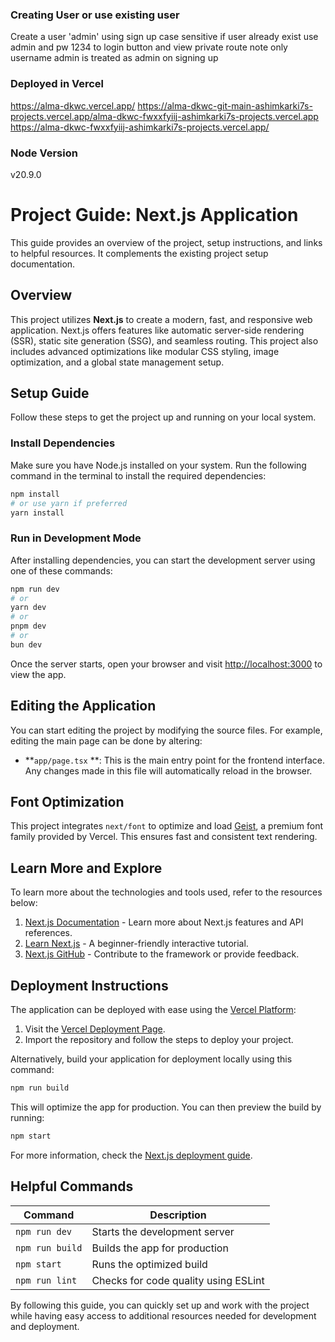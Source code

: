 ### Creating User or use existing user
Create a user 'admin' using sign up case sensitive if user already exist use admin and pw 1234 to login 
button and view private route 
note only username admin is treated as admin on signing up
### Deployed in Vercel
https://alma-dkwc.vercel.app/
https://alma-dkwc-git-main-ashimkarki7s-projects.vercel.app/alma-dkwc-fwxxfyiij-ashimkarki7s-projects.vercel.app
https://alma-dkwc-fwxxfyiij-ashimkarki7s-projects.vercel.app/
### Node Version
v20.9.0

# Project Guide: Next.js Application
This guide provides an overview of the project, setup instructions, and links to helpful resources. It complements the existing project setup documentation.
## Overview
This project utilizes **Next.js** to create a modern, fast, and responsive web application. Next.js offers features like automatic server-side rendering (SSR), static site generation (SSG), and seamless routing. This project also includes advanced optimizations like modular CSS styling, image optimization, and a global state management setup.
## Setup Guide
Follow these steps to get the project up and running on your local system.
### Install Dependencies
Make sure you have Node.js installed on your system. Run the following command in the terminal to install the required dependencies:
``` bash
npm install
# or use yarn if preferred
yarn install
```
### Run in Development Mode
After installing dependencies, you can start the development server using one of these commands:
``` bash
npm run dev
# or
yarn dev
# or
pnpm dev
# or
bun dev
```
Once the server starts, open your browser and visit [http://localhost:3000](http://localhost:3000) to view the app.
## Editing the Application
You can start editing the project by modifying the source files. For example, editing the main page can be done by altering:
- **`app/page.tsx` **: This is the main entry point for the frontend interface. Any changes made in this file will automatically reload in the browser.

## Font Optimization
This project integrates [](https://nextjs.org/docs/app/building-your-application/optimizing/fonts)`next/font` to optimize and load [Geist](https://vercel.com/font), a premium font family provided by Vercel. This ensures fast and consistent text rendering.
## Learn More and Explore
To learn more about the technologies and tools used, refer to the resources below:
1. [Next.js Documentation](https://nextjs.org/docs) - Learn more about Next.js features and API references.
2. [Learn Next.js](https://nextjs.org/learn) - A beginner-friendly interactive tutorial.
3. [Next.js GitHub](https://github.com/vercel/next.js) - Contribute to the framework or provide feedback.

## Deployment Instructions
The application can be deployed with ease using the [Vercel Platform](https://vercel.com):
1. Visit the [Vercel Deployment Page](https://vercel.com/new?utm_medium=default-template&filter=next.js&utm_source=create-next-app&utm_campaign=create-next-app-readme).
2. Import the repository and follow the steps to deploy your project.

Alternatively, build your application for deployment locally using this command:
``` bash
npm run build
```
This will optimize the app for production. You can then preview the build by running:
``` bash
npm start
```
For more information, check the [Next.js deployment guide](https://nextjs.org/docs/app/building-your-application/deploying).
## Helpful Commands

| Command | Description |
| --- | --- |
| `npm run dev` | Starts the development server |
| `npm run build` | Builds the app for production |
| `npm start` | Runs the optimized build |
| `npm run lint` | Checks for code quality using ESLint |
By following this guide, you can quickly set up and work with the project while having easy access to additional resources needed for development and deployment.
